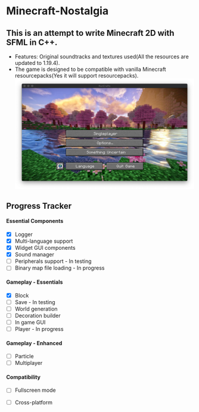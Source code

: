 # Minecraft-Nostalgia

## This is an attempt to write Minecraft 2D with SFML in C++.

- Features: Original soundtracks and textures used(All the resources are updated to 1.19.4).
- The game is designed to be compatible with vanilla Minecraft resourcepacks(Yes it will support resourcepacks). 
  ![menu.png](docs%2Freadme%2Fmenu.png)
  

## Progress Tracker
#### Essential Components
- [x] Logger
- [x] Multi-language support
- [x] Widget GUI components
- [x] Sound manager
- [ ] Peripherals support - In testing
- [ ] Binary map file loading - In progress
#### Gameplay - Essentials
- [x] Block
- [ ] Save - In testing
- [ ] World generation
- [ ] Decoration builder
- [ ] In game GUI
- [ ] Player - In progress
#### Gameplay - Enhanced
- [ ] Particle
- [ ] Multiplayer
#### Compatibility
- [ ] Fullscreen mode
- [ ] Cross-platform
    


